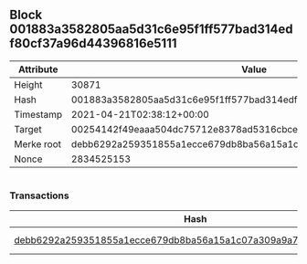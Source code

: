 ## Block 001883a3582805aa5d31c6e95f1ff577bad314edf80cf37a96d44396816e5111

Attribute | Value
--- | ---
Height | 30871
Hash | 001883a3582805aa5d31c6e95f1ff577bad314edf80cf37a96d44396816e5111
Timestamp | 2021-04-21T02:38:12+00:00
Target | 00254142f49eaaa504dc75712e8378ad5316cbcead634704b3734b6271167cc4
Merke root | debb6292a259351855a1ecce679db8ba56a15a1c07a309a9a7fd31d91c18d727
Nonce | 2834525153

```

```

### Transactions

Hash | Amount
--- | ---
[debb6292a259351855a1ecce679db8ba56a15a1c07a309a9a7fd31d91c18d727](debb6292a259351855a1ecce679db8ba56a15a1c07a309a9a7fd31d91c18d727.md) | 10.00000000 SKEPTI 
